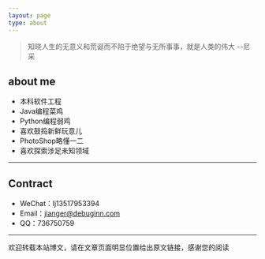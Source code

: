 ```yaml
---
layout: page
type: about
---
```


> 知晓人生的无意义和荒诞而不陷于绝望与无所事事，就是人类的伟大                              --尼采



## about me

 - 本科软件工程
 - Java编程菜鸡
 - Python编程弱鸡
 - 喜欢鼓捣新鲜玩意儿
 - PhotoShop略懂一二
 - 喜欢探索涉足未知领域

---

## Contract

- WeChat：lj13517953394
- Email：<a href="jianger@debuginn.com">jianger@debuginn.com</a>
- QQ：736750759

---

 欢迎转载本站博文，请在文章页面明显位置给出原文链接，感谢您的阅读

<!--  <div id="comments"></div>
  <!--Leancloud 操作库:-->
  <!--<script src="//cdn1.lncld.net/static/js/3.0.4/av-min.js"></script>
  <!--Valine 的核心代码库:-->
  <!--<script src='//unpkg.com/valine/dist/Valine.min.js'></script>
  <script>
     new Valine({
        av: AV,
        el: '#comments',
        app_id: 'e1OuTd58aBj3h9ptV4oIaNBY-9Nh9j0Va',
        app_key: 'CqYVue1Ivtz4TJnBVjUvY9NY',
        path: '',
        placeholder: '给我留言吧',
        notify: 'true',
        verify: 'true',
    })
  </script> -->